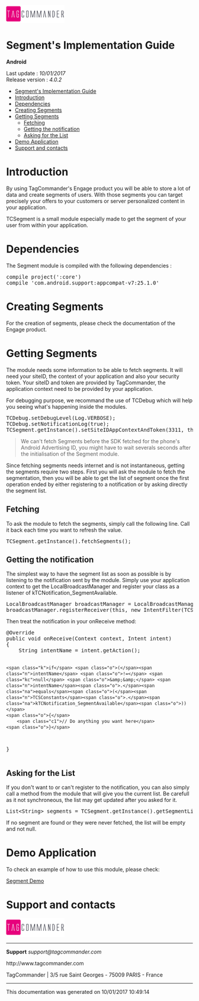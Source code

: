 
<html>
<body>
<p><img alt="alt tag" src="../res/logo.png" /></p>
<h1 id="segments-implementation-guide">Segment's Implementation Guide</h1>
<p><strong>Android</strong></p>
<p>Last update : <em>10/01/2017</em><br />
Release version : <em>4.0.2</em></p>
<p><div id="end_first_page" /></p>

<div class="toc">
<ul>
<li><a href="#segments-implementation-guide">Segment's Implementation Guide</a></li>
<li><a href="#introduction">Introduction</a></li>
<li><a href="#dependencies">Dependencies</a></li>
<li><a href="#creating-segments">Creating Segments</a></li>
<li><a href="#getting-segments">Getting Segments</a><ul>
<li><a href="#fetching">Fetching</a></li>
<li><a href="#getting-the-notification">Getting the notification</a></li>
<li><a href="#asking-for-the-list">Asking for the List</a></li>
</ul>
</li>
<li><a href="#demo-application">Demo Application</a></li>
<li><a href="#support-and-contacts">Support and contacts</a></li>
</ul>
</div>
<h1 id="introduction">Introduction</h1>
<p>By using TagCommander's Engage product you will be able to store a lot of data and create segments of users. With those segments you can target precisely your offers to your customers or server personalized content in your application.</p>
<p>TCSegment is a small module especially made to get the segment of your user from within your application.</p>
<h1 id="dependencies">Dependencies</h1>
<p>The Segment module is compiled with the following dependencies :</p>
<div class="codehilite"><pre><span class="n">compile</span> <span class="n">project</span><span class="p">(</span><span class="s1">&#39;:core&#39;</span><span class="p">)</span>
<span class="n">compile</span> <span class="s1">&#39;com.android.support:appcompat-v7:25.1.0&#39;</span>
</pre></div>


<h1 id="creating-segments">Creating Segments</h1>
<p>For the creation of segments, please check the documentation of the Engage product.</p>
<h1 id="getting-segments">Getting Segments</h1>
<p>The module needs some information to be able to fetch segments. It will need your siteID, the context of your application and also your security token. Your siteID and token are provided by TagCommander, the application context need to be provided by your application.</p>
<p>For debugging purpose, we recommand the use of TCDebug which will help you seeing what's happening inside the modules.</p>
<div class="codehilite"><pre><span class="n">TCDebug</span><span class="o">.</span><span class="na">setDebugLevel</span><span class="o">(</span><span class="n">Log</span><span class="o">.</span><span class="na">VERBOSE</span><span class="o">);</span>
<span class="n">TCDebug</span><span class="o">.</span><span class="na">setNotificationLog</span><span class="o">(</span><span class="kc">true</span><span class="o">);</span>
<span class="n">TCSegment</span><span class="o">.</span><span class="na">getInstance</span><span class="o">().</span><span class="na">setSiteIDAppContextAndToken</span><span class="o">(</span><span class="mi">3311</span><span class="o">,</span> <span class="k">this</span><span class="o">.</span><span class="na">getApplicationContext</span><span class="o">(),</span> <span class="s">&quot;e2032376eca5533858b7d6616d40802be54d221db1b75e1b&quot;</span><span class="o">);</span>
</pre></div>


<div class="warning"></div>

<blockquote>
<p>We can't fetch Segments before the SDK fetched for the phone's Android Advertising ID, you might have to wait severals seconds after the initialisation of the Segment module.</p>
</blockquote>
<p>Since fetching segments needs internet and is not instantaneous, getting the segments require two steps. First you will ask the module to fetch the segmentation, then you will be able to get the list of segment once the first operation ended by either registering to a notification or by asking directly the segment list.</p>
<h2 id="fetching">Fetching</h2>
<p>To ask the module to fetch the segments, simply call the following line. Call it back each time you want to refresh the value.</p>
<div class="codehilite"><pre><span class="n">TCSegment</span><span class="o">.</span><span class="na">getInstance</span><span class="o">().</span><span class="na">fetchSegments</span><span class="o">();</span>
</pre></div>


<h2 id="getting-the-notification">Getting the notification</h2>
<p>The simplest way to have the segment list as soon as possible is by listening to the notification sent by the module. Simply use your application context to get the LocalBroadcastManager and register your class as a listener of kTCNotification_SegmentAvailable.</p>
<div class="codehilite"><pre><span class="n">LocalBroadcastManager</span> <span class="n">broadcastManager</span> <span class="o">=</span> <span class="n">LocalBroadcastManager</span><span class="o">.</span><span class="na">getInstance</span><span class="o">(</span><span class="n">main</span><span class="o">.</span><span class="na">getApplicationContext</span><span class="o">());</span>
<span class="n">broadcastManager</span><span class="o">.</span><span class="na">registerReceiver</span><span class="o">(</span><span class="k">this</span><span class="o">,</span> <span class="k">new</span> <span class="n">IntentFilter</span><span class="o">(</span><span class="n">TCSConstants</span><span class="o">.</span><span class="na">kTCNotification_SegmentAvailable</span><span class="o">));</span>
</pre></div>


<p>Then treat the notification in your onReceive method:</p>
<div class="codehilite"><pre><span class="nd">@Override</span>
<span class="kd">public</span> <span class="kt">void</span> <span class="nf">onReceive</span><span class="o">(</span><span class="n">Context</span> <span class="n">context</span><span class="o">,</span> <span class="n">Intent</span> <span class="n">intent</span><span class="o">)</span>
<span class="o">{</span>
    <span class="n">String</span> <span class="n">intentName</span> <span class="o">=</span> <span class="n">intent</span><span class="o">.</span><span class="na">getAction</span><span class="o">();</span>

    <span class="k">if</span> <span class="o">(</span><span class="n">intentName</span> <span class="o">!=</span> <span class="kc">null</span> <span class="o">&amp;&amp;</span> <span class="n">intentName</span><span class="o">.</span><span class="na">equals</span><span class="o">(</span><span class="n">TCSConstants</span><span class="o">.</span><span class="na">kTCNotification_SegmentAvailable</span><span class="o">))</span>
    <span class="o">{</span>
        <span class="c1">// Do anything you want here</span>
    <span class="o">}</span>
<span class="o">}</span>
</pre></div>


<h2 id="asking-for-the-list">Asking for the List</h2>
<p>If you don't want to or can't register to the notification, you can also simply call a method from the module that will give you the current list. Be carefull as it not synchroneous, the list may get updated after you asked for it.</p>
<div class="codehilite"><pre><span class="n">List</span><span class="o">&lt;</span><span class="n">String</span><span class="o">&gt;</span> <span class="n">segments</span> <span class="o">=</span> <span class="n">TCSegment</span><span class="o">.</span><span class="na">getInstance</span><span class="o">().</span><span class="na">getSegmentList</span><span class="o">();</span>
</pre></div>


<p>If no segment are found or they were never fetched, the list will be empty and not null.</p>
<h1 id="demo-application">Demo Application</h1>
<p>To check an example of how to use this module, please check: </p>
<p><a href="https://github.com/TagCommander/Segment-Demo/tree/master/Android">Segment Demo</a></p>
<h1 id="support-and-contacts">Support and contacts</h1>
<p><img alt="alt tag" src="../res/logo.png" /></p>
<hr />
<p><strong>Support</strong>
<em>support@tagcommander.com</em></p>
<p>http://www.tagcommander.com</p>
<p>TagCommander | 3/5 rue Saint Georges - 75009 PARIS - France</p>
<hr />
<p>This documentation was generated on 10/01/2017 10:49:14</p>
</body>
</html>